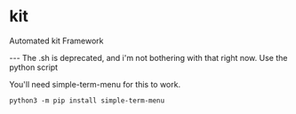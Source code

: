 # kit
Automated kit Framework

--- The .sh is deprecated, and i'm not bothering with that right now. Use the python script

You'll need simple-term-menu for this to work.

`python3 -m pip install simple-term-menu`
